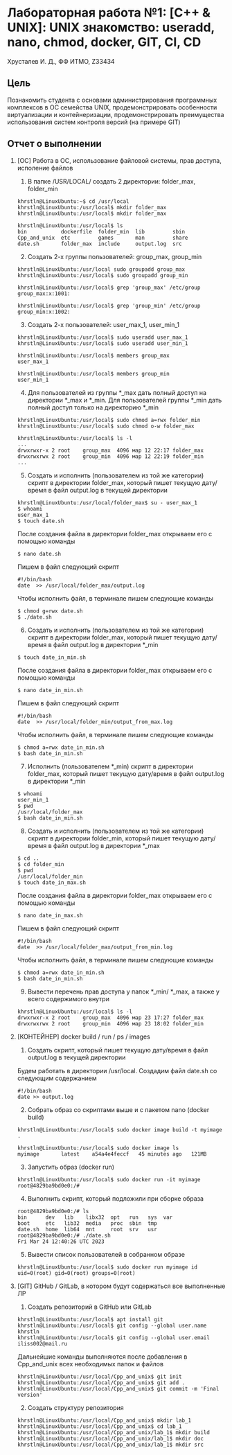 # Лабораторная работа №1: [C++ & UNIX]: UNIX знакомство: useradd, nano, chmod, docker, GIT, CI, CD #
Хрусталев И. Д., ФФ ИТМО, Z33434

## Цель
Познакомить студента с основами администрирования программных комплексов в ОС
семейства UNIX, продемонстрировать особенности виртуализации и контейнеризации,
продемонстрировать преимущества использования систем контроля версий (на
примере GIT)

## Отчет о выполнении

1. [ОС] Работа в ОС, использование файловой системы, прав доступа, исполение файлов

    1. В папке /USR/LOCAL/ создать 2 директории: folder_max, folder_min
    ```
    khrstln@LinuxUbuntu:~$ cd /usr/local
    khrstln@LinuxUbuntu:/usr/local$ mkdir folder_max
    khrstln@LinuxUbuntu:/usr/local$ mkdir folder_max
    
    khrstln@LinuxUbuntu:/usr/local$ ls
    bin           dockerfile  folder_min  lib         sbin
    Cpp_and_unix  etc         games       man         share
    date.sh       folder_max  include     output.log  src
    ```
    
    
    2. Создать 2-х группы пользователей: group_max, group_min
    ```
    khrstln@LinuxUbuntu:/usr/local sudo groupadd group_max
    khrstln@LinuxUbuntu:/usr/local$ sudo groupadd group_min
    
    khrstln@LinuxUbuntu:/usr/local$ grep 'group_max' /etc/group
    group_max:x:1001:
    
    khrstln@LinuxUbuntu:/usr/local$ grep 'group_min' /etc/group
    group_min:x:1002:
    ```
    3. Создать 2-х пользователей: user_max_1, user_min_1
    ```
    khrstln@LinuxUbuntu:/usr/local$ sudo useradd user_max_1
    khrstln@LinuxUbuntu:/usr/local$ sudo useradd user_min_1
    
    khrstln@LinuxUbuntu:/usr/local$ members group_max
    user_max_1
    
    khrstln@LinuxUbuntu:/usr/local$ members group_min
    user_min_1
    ```
    4. Для пользователей из группы *_max дать полный доступ на директории *_max и *_min. Для пользователей группы *_min дать полный доступ только на директорию *_min
    ```
    khrstln@LinuxUbuntu:/usr/local$ sudo chmod a=rwx folder_min
    khrstln@LinuxUbuntu:/usr/local$ sudo chmod o-w folder_max
    
    khrstln@LinuxUbuntu:/usr/local$ ls -l
    ...
    drwxrwxr-x 2 root    group_max  4096 мар 12 22:17 folder_max
    drwxrwxrwx 2 root    group_min  4096 мар 12 22:19 folder_min
    ...
    ```


    5. Создать и исполнить (пользователем из той же категории) скрипт в директории folder_max, который пишет текущую дату/время в файл output.log в текущей директории
    ```
    khrstln@LinuxUbuntu:/usr/local/folder_max$ su - user_max_1
    $ whoami
    user_max_1
    $ touch date.sh
    ```
    
    После создания файла в директории folder_max открываем его с помощью команды 
    ```
    $ nano date.sh
    ```
    
    Пишем в файл следующий скрипт
    ```
    #!/bin/bash
    date  >> /usr/local/folder_max/output.log
    ```
    
      Чтобы исполнить файл, в терминале пишем следующие команды
    ```
    $ chmod g=rwx date.sh
    $ ./date.sh
    ```

    6. Создать и исполнить (пользователем из той же категории) скрипт в директории folder_max, который пишет текущую дату/время в файл output.log в директории *_min
    ```
    $ touch date_in_min.sh
    ```
    
    После создания файла в директории folder_max открываем его с помощью команды 
    ```
    $ nano date_in_min.sh
    ```
    
    Пишем в файл следующий скрипт
    ```
    #!/bin/bash
    date  >> /usr/local/folder_min/output_from_max.log
    ```
    
    Чтобы исполнить файл, в терминале пишем следующие команды
    ```
    $ chmod a=rwx date_in_min.sh
    $ bash date_in_min.sh
    ```


    7. Исполнить (пользователем *_min) скрипт в директории folder_max, который пишет текущую дату/время в файл output.log в директории *_min
    ```
    $ whoami
    user_min_1
    $ pwd
    /usr/local/folder_max
    $ bash date_in_min.sh
    ```


    8. Создать и исполнить (пользователем из той же категории) скрипт в директории folder_min, который пишет текущую дату/время в файл output.log в директории *_max
    ```
    $ cd ..
    $ cd folder_min
    $ pwd
    /usr/local/folder_min
    $ touch date_in_max.sh
    ```
    
    После создания файла в директории folder_max открываем его с помощью команды 
    ```
    $ nano date_in_max.sh
    ```
    
    Пишем в файл следующий скрипт
    ```
    #!/bin/bash
    date  >> /usr/local/folder_max/output_from_min.log
    ```
    
    Чтобы исполнить файл, в терминале пишем следующие команды
    ```
    $ chmod a=rwx date_in_min.sh
    $ bash date_in_min.sh
    ```
    


    9. Вывести перечень прав доступа у папок *_min/ *_max, а также у всего содержимого внутри
    ```
    khrstln@LinuxUbuntu:/usr/local$ ls -l
    drwxrwxr-x 2 root    group_max  4096 мар 23 17:27 folder_max
    drwxrwxrwx 2 root    group_min  4096 мар 23 18:02 folder_min
    ```

2. [КОНТЕЙНЕР] docker build / run / ps / images
    1. Создать скрипт, который пишет текущую дату/время в файл output.log в текущей директории
    
    Будем работать в директории /usr/local. Создадим файл date.sh со следующим содержанием
    
    ```
    #!/bin/bash
    date >> output.log
    ```
    
    2. Собрать образ со скриптами выше и с пакетом nano (docker build)
    ```
    khrstln@LinuxUbuntu:/usr/local$ sudo docker image build -t myimage .
    
    khrstln@LinuxUbuntu:/usr/local$ sudo docker image ls
    myimage       latest    a54a4e4feccf   45 minutes ago   121MB
    ```
    3. Запустить образ (docker run)
    ```
    khrstln@LinuxUbuntu:/usr/local$ sudo docker run -it myimage
    root@4829ba9bd0e0:/#
    ```
    
    4. Выполнить скрипт, который подложили при сборке образа
    ```
    root@4829ba9bd0e0:/# ls
    bin      dev   lib    libx32  opt   run   sys  var
    boot     etc   lib32  media   proc  sbin  tmp
    date.sh  home  lib64  mnt     root  srv   usr
    root@4829ba9bd0e0:/# ./date.sh
    Fri Mar 24 12:40:26 UTC 2023
    ```
    
    5.	Вывести список пользователей в собранном образе
    ```
    khrstln@LinuxUbuntu:/usr/local$ sudo docker run myimage id
    uid=0(root) gid=0(root) groups=0(root) 
    ```

3. [GIT] GitHub / GitLab, в котором будут содержаться все выполненные ЛР
    1. Создать репозиторий в GitHub или GitLab
    ```
    khrstln@LinuxUbuntu:/usr/local$ apt install git
    khrstln@LinuxUbuntu:/usr/local$ git config --global user.name khrstln
    khrstln@LinuxUbuntu:/usr/local$ git config --global user.email iliss002@mail.ru
    ```
    Дальнейшие команды выполняются после добавления в Cpp_and_unix всех необходимых папок и файлов
    ```
    khrstln@LinuxUbuntu:/usr/local/Cpp_and_unix$ git init
    khrstln@LinuxUbuntu:/usr/local/Cpp_and_unix$ git add .
    khrstln@LinuxUbuntu:/usr/local/Cpp_and_unix$ git commit -m 'Final version'
    ```
    
    2. Создать структуру репозитория
    ```
    khrstln@LinuxUbuntu:/usr/local/Cpp_and_unix$ mkdir lab_1
    khrstln@LinuxUbuntu:/usr/local/Cpp_and_unix$ cd lab_1
    khrstln@LinuxUbuntu:/usr/local/Cpp_and_unix/lab_1$ mkdir build
    khrstln@LinuxUbuntu:/usr/local/Cpp_and_unix/lab_1$ mkdir doc
    khrstln@LinuxUbuntu:/usr/local/Cpp_and_unix/lab_1$ mkdir src
    ```













    
